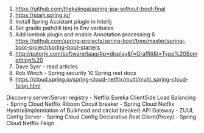 1. https://github.com/thekalinga/spring-jpa-without-boot-final
2. https://start.spring.io/
3. Install Spring Assistant plugin in Intellij
4. Set gradle path(till bin) in Env varibales
5. Add lombok plugin and enable Annotation processing
6  https://github.com/spring-projects/spring-boot/tree/master/spring-boot-project/spring-boot-starters
7. http://patorjk.com/software/taag/#p=display&f=Graffiti&t=Type%20Something%20
8. Dave Syer - read articles
9. Rob Winch - Spring security
10.Spring rest docs
11. https://cloud.spring.io/spring-cloud-netflix/multi/multi_spring-cloud-feign.html


Discovery server/Server registry - Netflix Eureka
ClientSide Load Balancing - Spring Cloud Netflix Ribbon
Circuit breaker - Spring Cloud Netflix Hystrix(implemtation of Bulkhead and circiut breaker)
API Gateway - ZUUL 
Config Server - Spring Cloud Config
Declarative Rest Client(Proxy) - Spring Cloud Netflix Feign